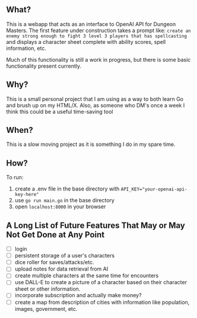 ## What?
This is a webapp that acts as an interface to OpenAI API for Dungeon Masters. The first feature under construction takes a prompt like:
`create an enemy strong enough to fight 3 level 3 players that has spellcasting`
and displays a character sheet complete with ability scores, spell information, etc.

Much of this functionality is still a work in progress, but there is some basic functionality present currently.

## Why?
This is a small personal project that I am using as a way to both learn Go and brush up on my HTML/X.
Also, as someone who DM's once a week I think this could be a useful time-saving tool

## When?
This is a slow moving project as it is something I do in my spare time.

## How?
To run:
1. create a .env file in the base directory with `API_KEY="your-openai-api-key-here"`
2. use `go run main.go` in the base directory
3. open `localhost:8000` in your browser


## A Long List of Future Features That May or May Not Get Done at Any Point 
- [ ] login
- [ ] persistent storage of a user's characters
- [ ] dice roller for saves/attacks/etc.
- [ ] upload notes for data retrieval from AI
- [ ] create multiple characters at the same time for encounters
- [ ] use DALL-E to create a picture of a character based on their character sheet or other information.
- [ ] incorporate subscription and actually make money?
- [ ] create a map from description of cities with information like population, images, government, etc.
